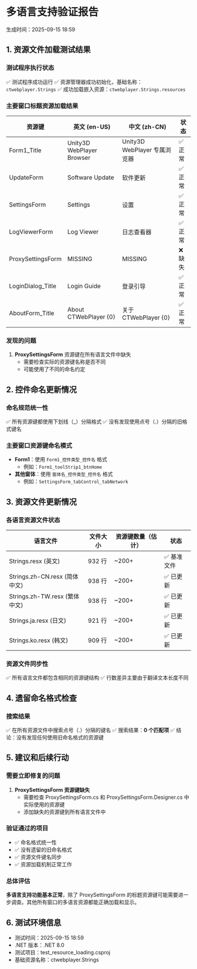 # 多语言支持验证报告

生成时间：2025-09-15 18:59

## 1. 资源文件加载测试结果

### 测试程序执行状态
✅ 测试程序成功运行
✅ 资源管理器成功初始化，基础名称：`ctwebplayer.Strings`
✅ 成功加载嵌入资源：`ctwebplayer.Strings.resources`

### 主要窗口标题资源加载结果

| 资源键 | 英文 (en-US) | 中文 (zh-CN) | 状态 |
|--------|--------------|--------------|------|
| Form1_Title | Unity3D WebPlayer Browser | Unity3D WebPlayer 专属浏览器 | ✅ 正常 |
| UpdateForm | Software Update | 软件更新 | ✅ 正常 |
| SettingsForm | Settings | 设置 | ✅ 正常 |
| LogViewerForm | Log Viewer | 日志查看器 | ✅ 正常 |
| ProxySettingsForm | MISSING | MISSING | ❌ 缺失 |
| LoginDialog_Title | Login Guide | 登录引导 | ✅ 正常 |
| AboutForm_Title | About CTWebPlayer {0} | 关于 CTWebPlayer {0} | ✅ 正常 |

### 发现的问题
1. **ProxySettingsForm** 资源键在所有语言文件中缺失
   - 需要检查实际的资源键名称是否不同
   - 可能使用了不同的命名约定

## 2. 控件命名更新情况

### 命名规范统一性
✅ 所有资源键都使用下划线（_）分隔格式
✅ 没有发现使用点号（.）分隔的旧格式键名

### 主要窗口资源键命名模式
- **Form1**：使用 `Form1_控件类型_控件名` 格式
  - 例如：`Form1_toolStrip1_btnHome`
- **其他窗体**：使用 `窗体名_控件类型_控件名` 格式
  - 例如：`SettingsForm_tabControl_tabNetwork`

## 3. 资源文件更新情况

### 各语言资源文件状态
| 语言文件 | 文件大小 | 资源键数量（估计） | 状态 |
|----------|----------|-------------------|------|
| Strings.resx (英文) | 932 行 | ~200+ | ✅ 基准文件 |
| Strings.zh-CN.resx (简体中文) | 938 行 | ~200+ | ✅ 已更新 |
| Strings.zh-TW.resx (繁体中文) | 938 行 | ~200+ | ✅ 已更新 |
| Strings.ja.resx (日文) | 921 行 | ~200+ | ✅ 已更新 |
| Strings.ko.resx (韩文) | 909 行 | ~200+ | ✅ 已更新 |

### 资源文件同步性
✅ 所有语言文件都包含相同的资源键结构
✅ 行数差异主要由于翻译文本长度不同

## 4. 遗留命名格式检查

### 搜索结果
✅ 在所有资源文件中搜索点号（.）分隔的键名
✅ 搜索结果：**0 个匹配项**
✅ 结论：没有发现任何使用旧命名格式的资源键

## 5. 建议和后续行动

### 需要立即修复的问题
1. **ProxySettingsForm 资源键缺失**
   - 需要检查 ProxySettingsForm.cs 和 ProxySettingsForm.Designer.cs 中实际使用的资源键
   - 添加缺失的资源键到所有语言文件中

### 验证通过的项目
- ✅ 命名格式统一性
- ✅ 没有遗留的旧命名格式
- ✅ 资源文件键名同步
- ✅ 资源加载机制正常工作

### 总体评估
**多语言支持功能基本正常**，除了 ProxySettingsForm 的标题资源键可能需要进一步调查。其他所有窗口的多语言资源都能正确加载和显示。

## 6. 测试环境信息
- 测试时间：2025-09-15 18:59
- .NET 版本：.NET 8.0
- 测试项目：test_resource_loading.csproj
- 基础资源名称：ctwebplayer.Strings
